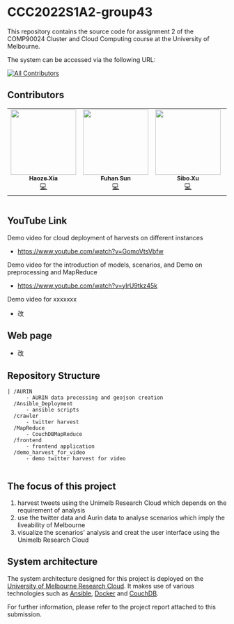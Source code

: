 # CCC2022S1A2-group43
This repository contains the source code for assignment 2 of the COMP90024 Cluster and Cloud Computing course at the University of Melbourne.

The system can be accessed via the following URL: 


<!-- ALL-CONTRIBUTORS-BADGE:START - Do not remove or modify this section -->
[![All Contributors](https://img.shields.io/badge/all_contributors-5-orange.svg?style=flat-square)](#contributors-)

## Contributors
<!-- ALL-CONTRIBUTORS-LIST:START - Do not remove or modify this section -->
<!-- prettier-ignore-start -->
<!-- markdownlint-disable -->
<table>
  <tr>
    <td align="center"><a href="https://github.com/HaozeXia"><img src="https://github.com/HaozeXia.png" width="150px;" alt=""/><br /><sub><b>Haoze Xia</b></sub></a><br /><a href="https://github.com/Zhuo-Yuanhao/CCC2022S1A2-group43/commits?author=HaozeXia" title="Code">💻</a></td>
    <td align="center"><a href="https://github.com/FuhanSun"><img src="https://github.com/FuhanSun.png" width="150px;" alt=""/><br /><sub><b>Fuhan Sun</b></sub></a><br /><a href="https://github.com/Zhuo-Yuanhao/CCC2022S1A2-group43/commits?author=FuhanSun" title="Code">💻</a></td>
    <td align="center"><a href="https://github.com/988158"><img src="https://github.com/988158.png" width="150px;" alt=""/><br /><sub><b>Sibo Xu</b></sub></a><br /><a href="https://github.com/Zhuo-Yuanhao/CCC2022S1A2-group43/commits?author=988158" title="Code">💻</a></td>
    <td align="center"><a href="https://github.com/Zhuo-Yuanhao"><img src="https://github.com/Zhuo-Yuanhao.png" width="150px;" alt=""/><br /><sub><b>Yuhao Zhuo</b></sub></a><br /><a href="https://github.com/Zhuo-Yuanhao/CCC2022S1A2-group43/commits?author=Zhuo-Yuanhao" title="Code">💻</a></td>
    <td align="center"><a href="https://github.com/tateraus"><img src="https://github.com/tateraus.png" width="150px;" alt=""/><br /><sub><b>Yingxue Chen</b></sub></a><br /><a href="https://github.com/Zhuo-Yuanhao/CCC2022S1A2-group43/commits?author=tateraus" title="Code">💻</a></td>
  </tr>
</table>

<!-- markdownlint-enable -->
<!-- prettier-ignore-end -->
<!-- ALL-CONTRIBUTORS-LIST:END -->
<table>
  <tr>
  </tr>
</table>

<!-- ALL-CONTRIBUTORS-LIST:END -->

## YouTube Link
Demo video for cloud deployment of harvests on different instances

  * https://www.youtube.com/watch?v=GomoVtsVbfw
  
Demo video for the introduction of models, scenarios, and Demo on preprocessing and MapReduce
  
  * https://www.youtube.com/watch?v=yIrU9tkz45k

Demo video for xxxxxxx
  * 改

## Web page
  * 改
  
## Repository Structure
```
| /AURIN 
      - AURIN data processing and geojson creation
  /Ansible_Deployment
      - ansible scripts
  /crawler
      - twitter harvest
  /MapReduce 
      - CouchDBMapReduce
  /frontend
      - frontend application
  /demo_harvest_for_video
      - demo twitter harvest for video
  
```
## The focus of this project
1. harvest tweets using the Unimelb Research Cloud which depends on the requirement of analysis 
2. use the twitter data and Aurin data to analyse scenarios which imply the liveability of Melbourne
3. visualize the scenarios' analysis and creat the user interface using the Unimelb Research Cloud

## System architecture

The system architecture designed for this project is deployed on the [University of Melbourne Research Cloud](https://dashboard.cloud.unimelb.edu.au/). It makes use of various technologies such as [Ansible](https://www.ansible.com), [Docker](https://www.docker.com) and [CouchDB](https://couchdb.apache.org). 

For further information, please refer to the project report attached to this submission.
